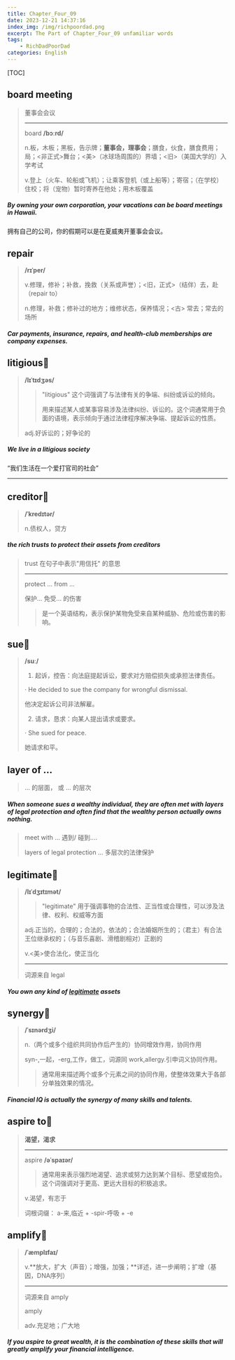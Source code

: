 ```yaml
---
title: Chapter_Four_09
date: 2023-12-21 14:37:16
index_img: /img/richpoordad.png
excerpt: The Part of Chapter_Four_09 unfamiliar words
tags: 
    - RichDadPoorDad
categories: English
---
```


[TOC]

## board meeting

> 董事会会议
>
> ---
>
> board	**/bɔːrd/**
>
> n.板，木板；黑板，告示牌；**董事会，理事会**；膳食，伙食，膳食费用；局；<非正式>舞台；<美>（冰球场周围的）界墙；<旧>（美国大学的）入学考试
>
> v.登上（火车、轮船或飞机）；让乘客登机（或上船等）；寄宿；（在学校）住校；将（宠物）暂时寄养在他处；用木板覆盖

##### By owning your own corporation, your vacations can be **board meetings** in Hawaii.

拥有自己的公司，你的假期可以是在夏威夷开董事会会议。

## repair

> **/rɪˈper/**
>
> v.修理，修补；补救，挽救（关系或声誉）；<旧，正式>（结伴）去，赴（repair to）
>
> n.修理，补救；修补过的地方；维修状态，保养情况；<古> 常去；常去的场所

##### Car payments, insurance, **repairs**, and health-club memberships are company expenses.

## litigious🚩

> **/lɪˈtɪdʒəs/**
>
> > "litigious" 这个词强调了与法律有关的争端、纠纷或诉讼的倾向。
> >
> > 用来描述某人或某事容易涉及法律纠纷、诉讼的。这个词通常用于负面的语境，表示倾向于通过法律程序解决争端、提起诉讼的性质。
>
> adj.好诉讼的；好争论的

##### We live in a **litigious** society

“我们生活在一个爱打官司的社会”

---

## creditor🚩

> **/ˈkredɪtər/**
>
> n.债权人，贷方

##### the rich **trusts** to **protect** their assets **from** **creditors**

>  trust 在句子中表示"用信托" 的意思
>
> ---
>
> protect ... from ...
>
> 保护... 免受... 的伤害
>
> > 是一个英语结构，表示保护某物免受来自某种威胁、危险或伤害的影响。

## sue🚩

> **/suː/**
>
> 1. 起诉，控告：向法庭提起诉讼，要求对方赔偿损失或承担法律责任。
>
> · He decided to sue the company for wrongful dismissal.
>
> 他决定起诉公司非法解雇。
>
> 2. 请求，恳求：向某人提出请求或要求。
>
> · She sued for peace.
>
> 她请求和平。

## layer of ...

> ... 的层面， 或  ... 的层次

##### When someone **sues** a wealthy individual, they are often met with **layers of** legal protection and often find that the wealthy person actually owns nothing.

> meet with ...  遇到/ 碰到....
>
> layers of legal protection	... 多层次的法律保护

## legitimate🚩

> **/lɪˈdʒɪtɪmət/**
>
> > "legitimate" 用于强调事物的合法性、正当性或合理性，可以涉及法律、权利、权威等方面
>
> adj.正当的，合理的；合法的，依法的；合法婚姻所生的；（君主）有合法王位继承权的；（与音乐喜剧、滑稽剧相对）正剧的
>
> v.<美>使合法化，使正当化
>
> ---
>
> 词源来自 legal

##### You own any kind of <u>**legitimate**</u> assets

## synergy🚩

> **/ˈsɪnərdʒi/**
>
> n.（两个或多个组织共同协作后产生的）协同增效作用，协同作用
>
> syn-,一起，-erg,工作，做工，词源同 work,allergy.引申词义协同作用。
>
> > 通常用来描述两个或多个元素之间的协同作用，使整体效果大于各部分单独效果的情况。

##### Financial IQ is actually the **synergy** of many skills and talents.

## aspire to🚩

> **渴望，渴求**
>
> ---
>
> aspire	**/əˈspaɪər/**
>
> > 通常用来表示强烈地渴望、追求或努力达到某个目标、愿望或抱负。这个词强调对于更高、更远大目标的积极追求。
>
> v.渴望，有志于
>
> 词根词缀： a-来,临近 + -spir-呼吸 + -e

## amplify🚩

> **/ˈæmplɪfaɪ/**
>
> v.**放大，扩大（声音）；增强，加强；**详述，进一步阐明；扩增（基因，DNA序列）
>
> ---
>
> 词源来自 amply
>
> amply
>
> adv.充足地；广大地

##### If you **aspire** to great wealth, it is the combination of these skills that will greatly **amplify** your financial intelligence.

